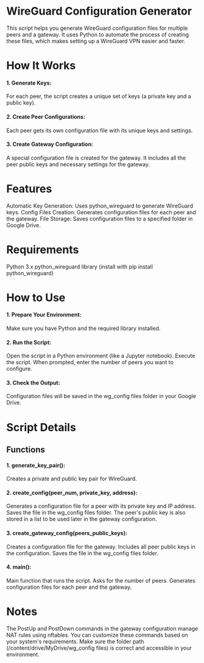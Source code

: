 # WireGuard Configuration Generator

This script helps you generate WireGuard configuration files for multiple peers and a gateway. It uses Python to automate the process of creating these files, which makes setting up a WireGuard VPN easier and faster.

# How It Works
#### 1. Generate Keys: 
For each peer, the script creates a unique set of keys (a private key and a public key).
#### 2. Create Peer Configurations: 
Each peer gets its own configuration file with its unique keys and settings.
#### 3. Create Gateway Configuration: 
A special configuration file is created for the gateway. It includes all the peer public keys and necessary settings for the gateway.

# Features
Automatic Key Generation: Uses python_wireguard to generate WireGuard keys.
Config Files Creation: Generates configuration files for each peer and the gateway.
File Storage: Saves configuration files to a specified folder in Google Drive.

# Requirements
Python 3.x
python_wireguard library (install with pip install python_wireguard)

# How to Use

#### 1. Prepare Your Environment: 
Make sure you have Python and the required library installed.

#### 2. Run the Script:

  Open the script in a Python environment (like a Jupyter notebook).
  Execute the script.
  When prompted, enter the number of peers you want to configure.
  
#### 3. Check the Output:

Configuration files will be saved in the wg_config files folder in your Google Drive.

# Script Details
## Functions

#### 1. generate_key_pair():
Creates a private and public key pair for WireGuard.

#### 2. create_config(peer_num, private_key, address):

Generates a configuration file for a peer with its private key and IP address. Saves the file in the wg_config files folder. The peer's public key is also stored in a list to be used later in the gateway configuration.

#### 3. create_gateway_config(peers_public_keys):

Creates a configuration file for the gateway.
Includes all peer public keys in the configuration.
Saves the file in the wg_config files folder.
#### 4. main():

Main function that runs the script.
Asks for the number of peers.
Generates configuration files for each peer and the gateway.

# Notes
The PostUp and PostDown commands in the gateway configuration manage NAT rules using nftables. You can customize these commands based on your system's requirements.
Make sure the folder path (/content/drive/MyDrive/wg_config files) is correct and accessible in your environment.
